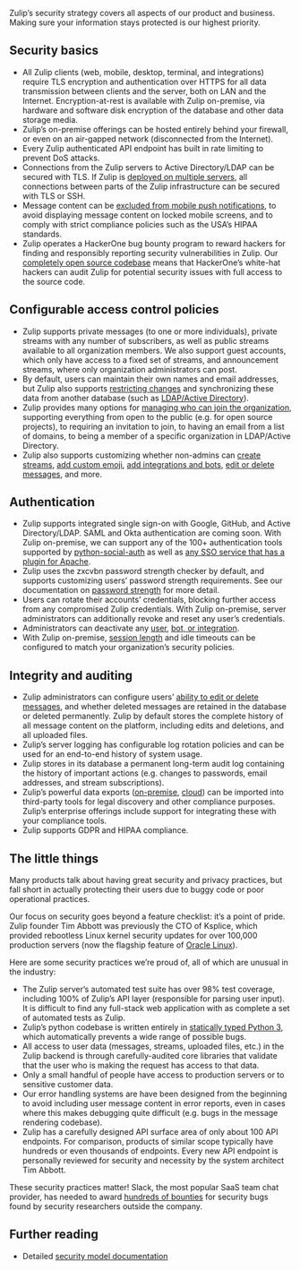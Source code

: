 Zulip’s security strategy covers all aspects of our product and
business. Making sure your information stays protected is our highest
priority.

## Security basics

- All Zulip clients (web, mobile, desktop, terminal, and integrations)
  require TLS encryption and authentication over HTTPS for all data
  transmission between clients and the server, both on LAN and the Internet.
  Encryption-at-rest is available with Zulip on-premise, via hardware and
  software disk encryption of the database and other data storage media.
- Zulip’s on-premise offerings can be hosted entirely behind your firewall,
  or even on an air-gapped network (disconnected from the Internet).
- Every Zulip authenticated API endpoint has built in rate limiting to
  prevent DoS attacks.
- Connections from the Zulip servers to Active Directory/LDAP can be secured
  with TLS.  If Zulip is
  [deployed on multiple servers](https://zulip.readthedocs.io/en/latest/production/deployment.html),
  all connections between parts of the Zulip infrastructure can be secured
  with TLS or SSH.
- Message content can be
  [excluded from mobile push notifications][redact-content],
  to avoid displaying message content on locked mobile screens, and to
  comply with strict compliance policies such as the USA’s HIPAA standards.
- Zulip operates a HackerOne bug bounty program to reward hackers for
  finding and responsibly reporting security vulnerabilities in Zulip.  Our
  [completely open source codebase](https://github.com/zulip/zulip) means
  that HackerOne’s white-hat hackers can audit Zulip for potential security
  issues with full access to the source code.

[redact-content]: https://zulip.readthedocs.io/en/latest/production/mobile-push-notifications.html#security-and-privacy

## Configurable access control policies

- Zulip supports private messages (to one or more individuals), private
  streams with any number of subscribers, as well as public streams
  available to all organization members.  We also support guest accounts,
  which only have access to a fixed set of streams, and announcement
  streams, where only organization administrators can post.
- By default, users can maintain their own names and email addresses, but
  Zulip also supports
  [restricting changes](/help/restrict-name-and-email-changes) and
  synchronizing these data from another database (such as
  [LDAP/Active Directory][ldap-name]).
- Zulip provides many options for
  [managing who can join the organization](/help/manage-who-can-join-and-invite),
  supporting everything from open to the public (e.g. for open source
  projects), to requiring an invitation to join, to having an email from a
  list of domains, to being a member of a specific organization in
  LDAP/Active Directory.
- Zulip also supports customizing whether non-admins can
  [create streams](/help/configure-who-can-create-streams),
  [add custom emoji](/help/only-allow-admins-to-add-emoji),
  [add integrations and bots](/help/restrict-bot-creation),
  [edit or delete messages](/help/configure-message-editing-and-deletion),
  and more.

[ldap-name]: https://zulip.readthedocs.io/en/latest/production/authentication-methods.html#ldap-including-active-directory

## Authentication

- Zulip supports integrated single sign-on with Google, GitHub, and Active
  Directory/LDAP. SAML and Okta authentication are coming soon. With Zulip
  on-premise, we can support any of the 100+ authentication tools supported
  by
  [python-social-auth](https://python-social-auth-docs.readthedocs.io/en/latest/backends/index.html#social-backends)
  as well as
  [any SSO service that has a plugin for Apache][apache-sso].
- Zulip uses the zxcvbn password strength checker by default, and supports
  customizing users’ password strength requirements. See our documentation
  on
  [password strength](https://zulip.readthedocs.io/en/latest/production/security-model.html#passwords)
  for more detail.
- Users can rotate their accounts’ credentials, blocking further access from
  any compromised Zulip credentials.  With Zulip on-premise, server
  administrators can additionally revoke and reset any user’s credentials.
- Administrators can deactivate any
  [user](/help/deactivate-or-reactivate-a-user),
  [bot, or integration](/help/deactivate-or-reactivate-a-bot).
- With Zulip on-premise,
  [session length](https://github.com/zulip/zulip/blob/master/zproject/prod_settings_template.py#L206)
  and idle timeouts can be configured to match your organization’s security
  policies.

[apache-sso]: https://zulip.readthedocs.io/en/latest/production/authentication-methods.html#apache-based-sso-with-remote-user

## Integrity and auditing

- Zulip administrators can configure users’
  [ability to edit or delete messages](/help/configure-message-editing-and-deletion),
  and whether deleted messages are retained in the database or deleted
  permanently. Zulip by default stores the complete history of all message
  content on the platform, including edits and deletions, and all uploaded
  files.
- Zulip’s server logging has configurable log rotation policies and can be
  used for an end-to-end history of system usage.
- Zulip stores in its database a permanent long-term audit log containing
  the history of important actions (e.g. changes to passwords, email
  addresses, and stream subscriptions).
- Zulip’s powerful data exports
  ([on-premise](https://zulip.readthedocs.io/en/latest/production/export-and-import.html),
  [cloud](/help/export-your-organization)) can be imported into third-party
  tools for legal discovery and other compliance purposes.  Zulip’s
  enterprise offerings include support for integrating these with your
  compliance tools.
- Zulip supports GDPR and HIPAA compliance.


## The little things

Many products talk about having great security and privacy practices, but
fall short in actually protecting their users due to buggy code or poor
operational practices.

Our focus on security goes beyond a feature checklist: it’s a point of
pride. Zulip founder Tim Abbott was previously the CTO of Ksplice, which
provided rebootless Linux kernel security updates for over 100,000
production servers (now the flagship feature of
[Oracle Linux](https://www.oracle.com/linux/)).

Here are some security practices we’re proud of, all of which are unusual in
the industry:

- The Zulip server’s automated test suite has over 98% test coverage,
  including 100% of Zulip’s API layer (responsible for parsing user input).
  It is difficult to find any full-stack web application with as complete a
  set of automated tests as Zulip.
- Zulip’s python codebase is written entirely in
  [statically typed Python 3](https://blog.zulip.org/2016/10/13/static-types-in-python-oh-mypy/),
  which automatically prevents a wide range of possible bugs.
- All access to user data (messages, streams, uploaded files, etc.) in the
  Zulip backend is through carefully-audited core libraries that validate
  that the user who is making the request has access to that data.
- Only a small handful of people have access to production servers or
  to sensitive customer data.
- Our error handling systems are have been designed from the beginning to
  avoid including user message content in error reports, even in cases where
  this makes debugging quite difficult (e.g. bugs in the message rendering
  codebase).
- Zulip has a carefully designed API surface area of only about 100 API
  endpoints. For comparison, products of similar scope typically have
  hundreds or even thousands of endpoints. Every new API endpoint is
  personally reviewed for security and necessity by the system architect Tim
  Abbott.

These security practices matter!  Slack, the most popular SaaS team chat
provider, has needed to award
[hundreds of bounties](https://hackerone.com/slack) for security bugs found
by security researchers outside the company.

## Further reading

- Detailed
  [security model documentation](https://zulip.readthedocs.io/en/latest/production/security-model.html)
